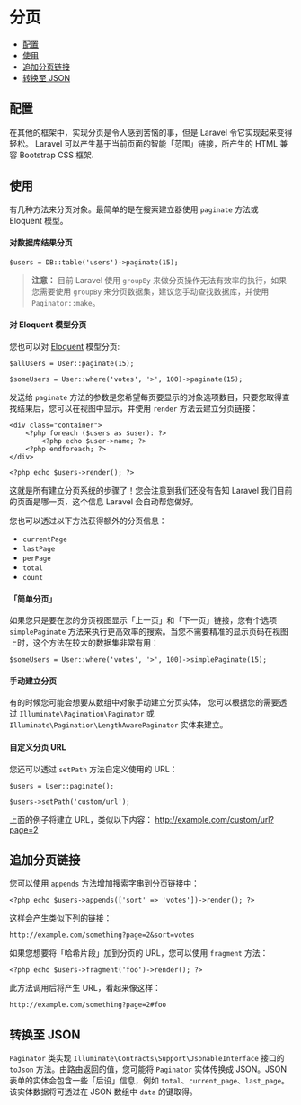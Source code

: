 # 分页

- [配置](#configuration)
- [使用](#usage)
- [追加分页链接](#appending-to-pagination-links)
- [转换至 JSON](#converting-to-json)

<a name="configuration"></a>
## 配置

在其他的框架中，实现分页是令人感到苦恼的事，但是 Laravel 令它实现起来变得轻松。 Laravel 可以产生基于当前页面的智能「范围」链接，所产生的 HTML 兼容 Bootstrap CSS 框架.

<a name="usage"></a>
## 使用

有几种方法来分页对象。最简单的是在搜索建立器使用 `paginate` 方法或 Eloquent 模型。

#### 对数据库结果分页

	$users = DB::table('users')->paginate(15);

> **注意：** 目前 Laravel 使用 `groupBy` 来做分页操作无法有效率的执行，如果您需要使用 `groupBy` 来分页数据集，建议您手动查找数据库，并使用 `Paginator::make`。

#### 对 Eloquent 模型分页

您也可以对 [Eloquent](/docs/5.0/eloquent) 模型分页:

	$allUsers = User::paginate(15);

	$someUsers = User::where('votes', '>', 100)->paginate(15);

发送给 `paginate` 方法的参数是您希望每页要显示的对象选项数目，只要您取得查找结果后，您可以在视图中显示，并使用 `render` 方法去建立分页链接：

	<div class="container">
		<?php foreach ($users as $user): ?>
			<?php echo $user->name; ?>
		<?php endforeach; ?>
	</div>

	<?php echo $users->render(); ?>

这就是所有建立分页系统的步骤了！您会注意到我们还没有告知 Laravel 我们目前的页面是哪一页，这个信息 Laravel 会自动帮您做好。

您也可以透过以下方法获得额外的分页信息：

- `currentPage`
- `lastPage`
- `perPage`
- `total`
- `count`

#### 「简单分页」

如果您只是要在您的分页视图显示「上一页」和「下一页」链接，您有个选项 `simplePaginate` 方法来执行更高效率的搜索。当您不需要精准的显示页码在视图上时，这个方法在较大的数据集非常有用：

	$someUsers = User::where('votes', '>', 100)->simplePaginate(15);

#### 手动建立分页

有的时候您可能会想要从数组中对象手动建立分页实体， 您可以根据您的需要透过 `Illuminate\Pagination\Paginator` 或 `Illuminate\Pagination\LengthAwarePaginator` 实体来建立。

#### 自定义分页 URL

您还可以透过 `setPath` 方法自定义使用的 URL：

	$users = User::paginate();

	$users->setPath('custom/url');

上面的例子将建立 URL，类似以下内容：
http://example.com/custom/url?page=2

<a name="appending-to-pagination-links"></a>
## 追加分页链接

您可以使用 `appends` 方法增加搜索字串到分页链接中：

	<?php echo $users->appends(['sort' => 'votes'])->render(); ?>

这样会产生类似下列的链接：

	http://example.com/something?page=2&sort=votes

如果您想要将「哈希片段」加到分页的 URL，您可以使用 `fragment` 方法：

	<?php echo $users->fragment('foo')->render(); ?>

此方法调用后将产生 URL，看起来像这样：

	http://example.com/something?page=2#foo

<a name="converting-to-json"></a>
## 转换至 JSON

`Paginator` 类实现 `Illuminate\Contracts\Support\JsonableInterface` 接口的 `toJson` 方法。由路由返回的值，您可能将 `Paginator` 实体传换成 JSON。JSON 表单的实体会包含一些「后设」信息，例如 `total`、`current_page`、`last_page`。该实体数据将可透过在 JSON 数组中 `data` 的键取得。
